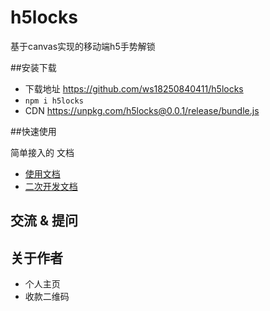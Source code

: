 # h5locks
基于canvas实现的移动端h5手势解锁

##安装下载

- 下载地址 https://github.com/ws18250840411/h5locks
- `npm i h5locks`
- CDN https://unpkg.com/h5locks@0.0.1/release/bundle.js

##快速使用

简单接入的 文档

- [使用文档](./doc/use/README.md)
- [二次开发文档](./doc/dev/README.md)

## 交流 & 提问

## 关于作者

- 个人主页
- 收款二维码